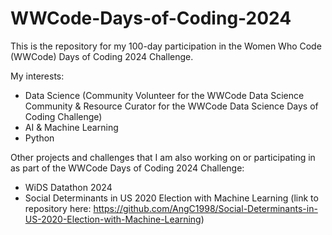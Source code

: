 # WWCode-Days-of-Coding-2024
This is the repository for my 100-day participation in the Women Who Code (WWCode) Days of Coding 2024 Challenge. 

My interests: 
- Data Science (Community Volunteer for the WWCode Data Science Community & Resource Curator for the WWCode Data Science Days of Coding Challenge)
- AI & Machine Learning
- Python

Other projects and challenges that I am also working on or participating in as part of the WWCode Days of Coding 2024 Challenge: 
- WiDS Datathon 2024
- Social Determinants in US 2020 Election with Machine Learning (link to repository here: https://github.com/AngC1998/Social-Determinants-in-US-2020-Election-with-Machine-Learning) 
